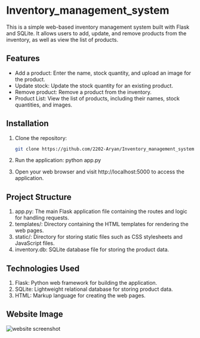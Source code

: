 # Inventory_management_system

This is a simple web-based inventory management system built with Flask and SQLite. It allows users to add, update, and remove products from the inventory, as well as view the list of products.

## Features

- Add a product: Enter the name, stock quantity, and upload an image for the product.
- Update stock: Update the stock quantity for an existing product.
- Remove product: Remove a product from the inventory.
- Product List: View the list of products, including their names, stock quantities, and images.

## Installation

1. Clone the repository:

   ```bash
   git clone https://github.com/2202-Aryan/Inventory_management_system/
2. Run the application:
   python app.py
   
3. Open your web browser and visit http://localhost:5000 to access the application.

## Project Structure
1. app.py: The main Flask application file containing the routes and logic for handling requests.
2. templates/: Directory containing the HTML templates for rendering the web pages.
3. static/: Directory for storing static files such as CSS stylesheets and JavaScript files.
4. inventory.db: SQLite database file for storing the product data.

## Technologies Used
1. Flask: Python web framework for building the application.
2. SQLite: Lightweight relational database for storing product data.
3. HTML: Markup language for creating the web pages.

## Website Image
![website screenshot](https://github.com/2202-Aryan/Inventory_management_system/assets/81973170/4898311a-f2b8-4584-8c26-7c3a86a422fa)

